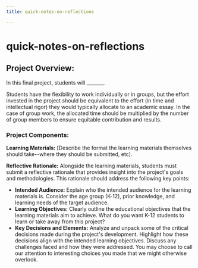 ```yaml
---
title: quick-notes-on-reflections

---
```


# quick-notes-on-reflections

## Project Overview:

In this final project, students will _______. 

Students have the flexibility to work individually or in groups, but the effort invested in the project should be equivalent to the effort (in time and intellectual rigor) they would typically allocate to an academic essay. In the case of group work, the allocated time should be multiplied by the number of group members to ensure equitable contribution and results.

### Project Components:

**Learning Materials:** [Describe the format the learning materials themselves should take--where they should be submitted, etc].

**Reflective Rationale:** Alongside the learning materials, students must submit a reflective rationale that provides insight into the project's goals and methodologies. This rationale should address the following key points:

- **Intended Audience:** Explain who the intended audience for the learning materials is. Consider the age group (K-12), prior knowledge, and learning needs of the target audience.
- **Learning Objectives:** Clearly outline the educational objectives that the learning materials aim to achieve. What do you want K-12 students to learn or take away from this project?
- **Key Decisions and Elements:** Analyze and unpack some of the critical decisions made during the project's development. Highlight how these decisions align with the intended learning objectives. Discuss any challenges faced and how they were addressed. You may choose to call our attention to interesting choices you made that we might otherwise overlook.

